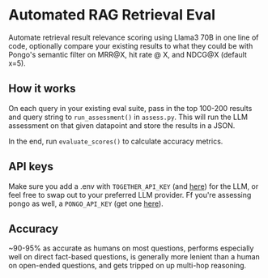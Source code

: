 # Automated RAG Retrieval Eval

Automate retrieval result relevance scoring using Llama3 70B in one line of code, optionally compare your existing results to what they could be with Pongo's semantic filter on MRR@X, hit rate @ X, and NDCG@X (default x=5). 

## How it works
On each query in your existing eval suite, pass in the top 100-200 results and query string to ```run_assessment()``` in ```assess.py```.  This will run the LLM assessment on that given datapoint and store the results in a JSON.

In the end, run ```evaluate_scores()``` to calculate accuracy metrics.

## API keys
Make sure you add a .env with ```TOGETHER_API_KEY``` (and [here](https://together.ai/)) for the LLM, or feel free to swap out to your preferred LLM provider. Ff you're assessing pongo as well, a ```PONGO_API_KEY``` (get one [here](https://joinpongo.com/)).

## Accuracy
~90-95% as accurate as humans on most questions, performs especially well on direct fact-based questions, is generally more lenient than a human on open-ended questions, and gets tripped on up multi-hop reasoning.
